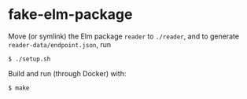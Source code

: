 # fake-elm-package

Move (or symlink) the Elm package `reader` to `./reader`, and to
generate `reader-data/endpoint.json`, run

    $ ./setup.sh

Build and run (through Docker) with:

    $ make
